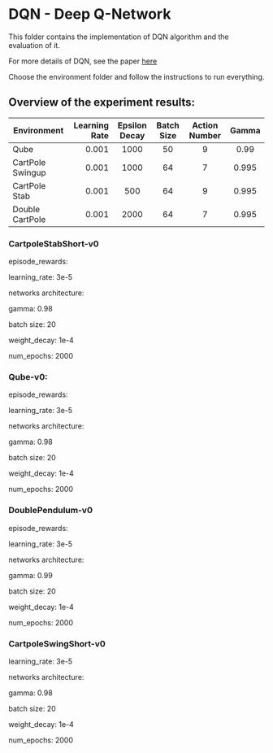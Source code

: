 # DQN - Deep Q-Network

This folder contains the implementation of DQN algorithm and the evaluation of it.

For more details of DQN, see the paper [here](https://arxiv.org/abs/1312.5602)

Choose the environment folder and follow the instructions to run everything.

## Overview of the experiment results:

| Environment  | Learning Rate    | Epsilon Decay  |  Batch Size  |  Action Number   | Gamma  |
| --------   | -----:  | :----: | :----: | :----: | :----: |
| Qube      |  0.001      |   1000    | 50   |   9  | 0.99  |
| CartPole Swingup |  0.001      |   1000    |  64  |  7   | 0.995  |
| CartPole Stab   | 0.001      |   500   |   64 |  9  | 0.995  |
| Double CartPole    | 0.001     |  2000   |   64 |  7   | 0.995  |




### CartpoleStabShort-v0
   episode_rewards:
   
   learning_rate: 3e-5
   
   networks architecture:
   
   gamma: 0.98
   
   batch size: 20
   
   weight_decay: 1e-4
   
   num_epochs: 2000
   
### Qube-v0:
   episode_rewards:
   
   learning_rate: 3e-5
   
   networks architecture:
   
   gamma: 0.98
   
   batch size: 20
   
   weight_decay: 1e-4
   
   num_epochs: 2000
   
   
### DoublePendulum-v0
   episode_rewards:
   
   learning_rate: 3e-5
   
   networks architecture:
   
   gamma: 0.99
   
   batch size: 20

   weight_decay: 1e-4
   
   num_epochs: 2000

### CartpoleSwingShort-v0
   learning_rate: 3e-5
   
   networks architecture:
   
   gamma: 0.98
   
   batch size: 20
   
   weight_decay: 1e-4
   
   num_epochs: 2000

